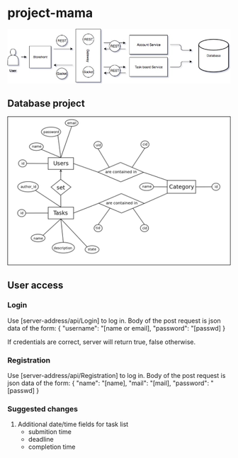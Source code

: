 # project-mama

![Diagram](docs/Diagram.jpg)

## Database project
![Diagram](docs/mamadb-schema.png)

## User access
### Login
Use [server-address/api/Login] to log in.
Body of the post request is json data of the form:
{
"username": "\[name or email\],
"password": "\[passwd\]
}

If credentials are correct, server will return true, false otherwise.

### Registration
Use [server-address/api/Registration] to log in.
Body of the post request is json data of the form:
{
"name": "\[name\],
"mail": "\[mail\],
"password": "\[passwd\]
}

### Suggested changes
1. Additional date/time fields for task list
	* submition time
	* deadline
	* completion time

